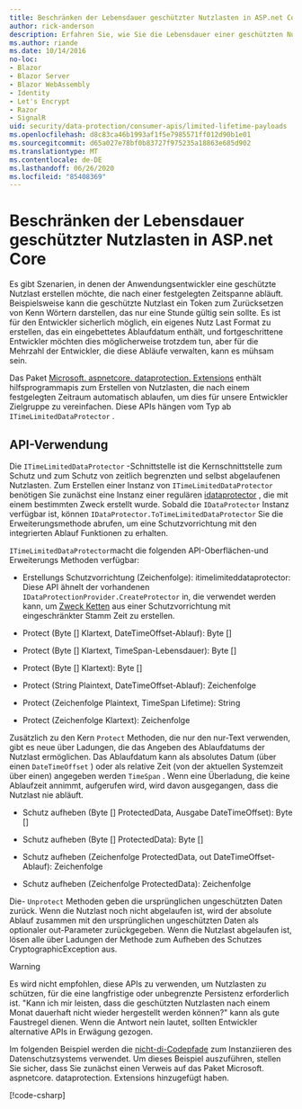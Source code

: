 ```yaml
---
title: Beschränken der Lebensdauer geschützter Nutzlasten in ASP.net Core
author: rick-anderson
description: Erfahren Sie, wie Sie die Lebensdauer einer geschützten Nutzlast mithilfe der ASP.net Core Datenschutz-APIs begrenzen.
ms.author: riande
ms.date: 10/14/2016
no-loc:
- Blazor
- Blazor Server
- Blazor WebAssembly
- Identity
- Let's Encrypt
- Razor
- SignalR
uid: security/data-protection/consumer-apis/limited-lifetime-payloads
ms.openlocfilehash: d8c83ca46b1993af1f5e7985571ff012d90b1e01
ms.sourcegitcommit: d65a027e78bf0b83727f975235a18863e685d902
ms.translationtype: MT
ms.contentlocale: de-DE
ms.lasthandoff: 06/26/2020
ms.locfileid: "85408369"
---
```

# <a name="limit-the-lifetime-of-protected-payloads-in-aspnet-core"></a>Beschränken der Lebensdauer geschützter Nutzlasten in ASP.net Core

Es gibt Szenarien, in denen der Anwendungsentwickler eine geschützte Nutzlast erstellen möchte, die nach einer festgelegten Zeitspanne abläuft. Beispielsweise kann die geschützte Nutzlast ein Token zum Zurücksetzen von Kenn Wörtern darstellen, das nur eine Stunde gültig sein sollte. Es ist für den Entwickler sicherlich möglich, ein eigenes Nutz Last Format zu erstellen, das ein eingebettetes Ablaufdatum enthält, und fortgeschrittene Entwickler möchten dies möglicherweise trotzdem tun, aber für die Mehrzahl der Entwickler, die diese Abläufe verwalten, kann es mühsam sein.

Das Paket [Microsoft. aspnetcore. dataprotection. Extensions](https://www.nuget.org/packages/Microsoft.AspNetCore.DataProtection.Extensions/) enthält hilfsprogrammapis zum Erstellen von Nutzlasten, die nach einem festgelegten Zeitraum automatisch ablaufen, um dies für unsere Entwickler Zielgruppe zu vereinfachen. Diese APIs hängen vom Typ ab `ITimeLimitedDataProtector` .

## <a name="api-usage"></a>API-Verwendung

Die `ITimeLimitedDataProtector` -Schnittstelle ist die Kernschnittstelle zum Schutz und zum Schutz von zeitlich begrenzten und selbst abgelaufenen Nutzlasten. Zum Erstellen einer Instanz von `ITimeLimitedDataProtector` benötigen Sie zunächst eine Instanz einer regulären [idataprotector](xref:security/data-protection/consumer-apis/overview) , die mit einem bestimmten Zweck erstellt wurde. Sobald die `IDataProtector` Instanz verfügbar ist, können `IDataProtector.ToTimeLimitedDataProtector` Sie die Erweiterungsmethode abrufen, um eine Schutzvorrichtung mit den integrierten Ablauf Funktionen zu erhalten.

`ITimeLimitedDataProtector`macht die folgenden API-Oberflächen-und Erweiterungs Methoden verfügbar:

* Erstellungs Schutzvorrichtung (Zeichenfolge): itimelimiteddataprotector: Diese API ähnelt der vorhandenen `IDataProtectionProvider.CreateProtector` in, die verwendet werden kann, um [Zweck Ketten](xref:security/data-protection/consumer-apis/purpose-strings) aus einer Schutzvorrichtung mit eingeschränkter Stamm Zeit zu erstellen.

* Protect (Byte [] Klartext, DateTimeOffset-Ablauf): Byte []

* Protect (Byte [] Klartext, TimeSpan-Lebensdauer): Byte []

* Protect (Byte [] Klartext): Byte []

* Protect (String Plaintext, DateTimeOffset-Ablauf): Zeichenfolge

* Protect (Zeichenfolge Plaintext, TimeSpan Lifetime): String

* Protect (Zeichenfolge Klartext): Zeichenfolge

Zusätzlich zu den Kern `Protect` Methoden, die nur den nur-Text verwenden, gibt es neue über Ladungen, die das Angeben des Ablaufdatums der Nutzlast ermöglichen. Das Ablaufdatum kann als absolutes Datum (über einen `DateTimeOffset` ) oder als relative Zeit (von der aktuellen Systemzeit über einen) angegeben werden `TimeSpan` . Wenn eine Überladung, die keine Ablaufzeit annimmt, aufgerufen wird, wird davon ausgegangen, dass die Nutzlast nie abläuft.

* Schutz aufheben (Byte [] ProtectedData, Ausgabe DateTimeOffset): Byte []

* Schutz aufheben (Byte [] ProtectedData): Byte []

* Schutz aufheben (Zeichenfolge ProtectedData, out DateTimeOffset-Ablauf): Zeichenfolge

* Schutz aufheben (Zeichenfolge ProtectedData): Zeichenfolge

Die- `Unprotect` Methoden geben die ursprünglichen ungeschützten Daten zurück. Wenn die Nutzlast noch nicht abgelaufen ist, wird der absolute Ablauf zusammen mit den ursprünglichen ungeschützten Daten als optionaler out-Parameter zurückgegeben. Wenn die Nutzlast abgelaufen ist, lösen alle über Ladungen der Methode zum Aufheben des Schutzes CryptographicException aus.

>[!WARNING]
> Es wird nicht empfohlen, diese APIs zu verwenden, um Nutzlasten zu schützen, für die eine langfristige oder unbegrenzte Persistenz erforderlich ist. "Kann ich mir leisten, dass die geschützten Nutzlasten nach einem Monat dauerhaft nicht wieder hergestellt werden können?" kann als gute Faustregel dienen. Wenn die Antwort nein lautet, sollten Entwickler alternative APIs in Erwägung gezogen.

Im folgenden Beispiel werden die [nicht-di-Codepfade](xref:security/data-protection/configuration/non-di-scenarios) zum Instanziieren des Datenschutzsystems verwendet. Um dieses Beispiel auszuführen, stellen Sie sicher, dass Sie zunächst einen Verweis auf das Paket Microsoft. aspnetcore. dataprotection. Extensions hinzugefügt haben.

[!code-csharp[](limited-lifetime-payloads/samples/limitedlifetimepayloads.cs)]
